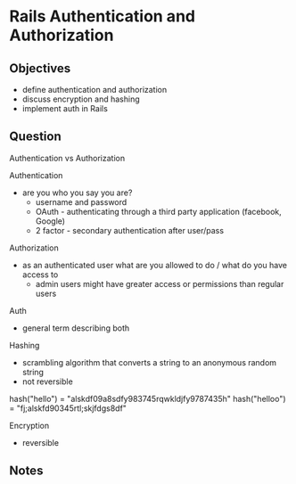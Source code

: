 # Rails Authentication and Authorization

## Objectives

- define authentication and authorization
- discuss encryption and hashing
- implement auth in Rails

## Question

Authentication vs Authorization

Authentication

- are you who you say you are?
  - username and password
  - OAuth - authenticating through a third party application (facebook, Google)
  - 2 factor - secondary authentication after user/pass

Authorization

- as an authenticated user what are you allowed to do / what do you have access to
  - admin users might have greater access or permissions than regular users

Auth

- general term describing both

Hashing

- scrambling algorithm that converts a string to an anonymous random string
- not reversible

hash("hello") = "alskdf09a8sdfy983745rqwkldjfy9787435h"
hash("helloo") = "fj;alskfd90345rtl;skjfdgs8df"

Encryption

- reversible 


## Notes
